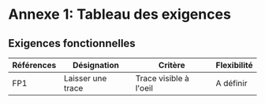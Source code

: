 # Annexe 1: Tableau des exigences
## Exigences fonctionnelles

| Références | Désignation | Critère | Flexibilité |
|---|---|---|---|
| FP1 | Laisser une trace | Trace visible à l'oeil | A définir |
